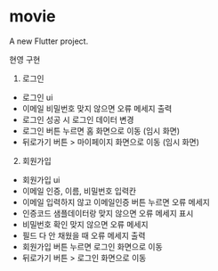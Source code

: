 # movie

A new Flutter project.

현영 구현

1. 로그인
- 로그인 ui
- 이메일 비밀번호 맞지 않으면 오류 메세지 출력
- 로그인 성공 시 로그인 데이터 변경
- 로그인 버튼 누르면 홈 화면으로 이동 (임시 화면)
- 뒤로가기 버튼 > 마이페이지 화면으로 이동 (임시 화면)

2. 회원가입
- 회원가입 ui
- 이메일 인증, 이름, 비밀번호 입력칸
- 이메일 입력하지 않고 이메일인증 버튼 누르면 오류 메세지
- 인증코드 샘플데이터랑 맞지 않으면 오류 메세지 표시
- 비밀번호 확인 맞지 않으면 오류 메세지
- 필드 다 안 채웠을 때 오류 메세지 출력
- 회원가입 버튼 누르면 로그인 화면으로 이동
- 뒤로가기 버튼 > 로그인 화면으로 이동
